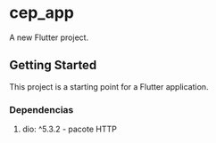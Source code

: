 # cep_app

A new Flutter project.

## Getting Started

This project is a starting point for a Flutter application.

### Dependencias

1. dio: ^5.3.2 - pacote HTTP 
